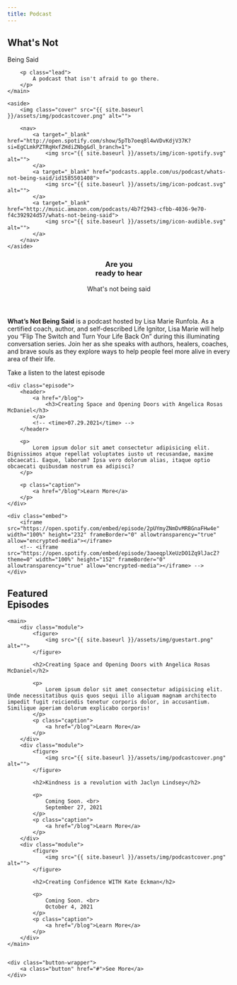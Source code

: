 ```yaml
---
title: Podcast
---
```


<section class="section hero podcast__hero">
    <main>
        <h1>What's Not</h1>
        <div class="cursive">Being Said</div>

        <p class="lead">
            A podcast that isn't afraid to go there.
        </p>
    </main>

    <aside>
        <img class="cover" src="{{ site.baseurl }}/assets/img/podcastcover.png" alt="">

        <nav>
            <a target="_blank" href="http://open.spotify.com/show/5pTb7oeq8l4wVDvKdjV37K?si=EgCLmkPZTRqHxfZHdiZNbg&dl_branch=1">
                <img src="{{ site.baseurl }}/assets/img/icon-spotify.svg" alt="">
            </a>
            <a target="_blank" href="podcasts.apple.com/us/podcast/whats-not-being-said/id1585501408">
                <img src="{{ site.baseurl }}/assets/img/icon-podcast.svg" alt="">
            </a>
            <a target="_blank" href="http://music.amazon.com/podcasts/4b7f2943-cfbb-4036-9e70-f4c392924d57/whats-not-being-said">
                <img src="{{ site.baseurl }}/assets/img/icon-audible.svg" alt="">
            </a>
        </nav>
    </aside>
</section>

<section class="section podcast__intro">
    <header>
        <h3>
            Are you <br>
            <span class="shift">
                ready to hear
            </span>
        </h3>
        <div class="cursive">
            What's not being said
        </div>
    </header>
    <main>
        <p class="lead">
            <strong>What’s Not Being Said</strong> is a podcast hosted by Lisa Marie Runfola. As a certified coach, author, and self-described Life Ignitor, Lisa Marie will help you “Flip The Switch and Turn Your Life Back On” during this illuminating conversation series. Join her as she speaks with authors, healers, coaches, and brave souls as they explore ways to help people feel more alive in every area of their life.
        </p>
    </main>
</section>

<section class="section podcast__latest">
    <p class="caption">
        Take a listen to the latest episode
    </p>

    <div class="episode">
        <header>
            <a href="/blog">
                <h3>Creating Space and Opening Doors with Angelica Rosas McDaniel</h3>
            </a>
            <!-- <time>07.29.2021</time> -->
        </header>
        
        <p>
            Lorem ipsum dolor sit amet consectetur adipisicing elit. Dignissimos atque repellat voluptates iusto ut recusandae, maxime obcaecati. Eaque, laborum? Ipsa vero dolorum alias, itaque optio obcaecati quibusdam nostrum ea adipisci?
        </p>

        <p class="caption">
            <a href="/blog">Learn More</a>
        </p>
    </div>

    <div class="embed">
        <iframe src="https://open.spotify.com/embed/episode/2pUYmyZNmDvMRBGnaFHw4e" width="100%" height="232" frameBorder="0" allowtransparency="true" allow="encrypted-media"></iframe>
        <!-- <iframe src="https://open.spotify.com/embed/episode/3aoeqplXeUzDO1Zq9lJacZ?theme=0" width="100%" height="152" frameBorder="0" allowtransparency="true" allow="encrypted-media"></iframe> -->
    </div>
</section>

<section class="section podcast__featured">
    <h1>Featured <br class="hide--mobile">
        <span class="shift">
            Episodes
        </span>
    </h1>

    <main>
        <div class="module">
            <figure>
                <img src="{{ site.baseurl }}/assets/img/guestart.png" alt="">
            </figure>
    
            <h2>Creating Space and Opening Doors with Angelica Rosas McDaniel</h2>
    
            <p>
                Lorem ipsum dolor sit amet consectetur adipisicing elit. Unde necessitatibus quis quos sequi illo aliquam magnam architecto impedit fugit reiciendis tenetur corporis dolor, in accusantium. Similique aperiam dolorum explicabo corporis!
            </p>
            <p class="caption">
                <a href="/blog">Learn More</a>
            </p>
        </div>
        <div class="module">
            <figure>
                <img src="{{ site.baseurl }}/assets/img/podcastcover.png" alt="">
            </figure>
    
            <h2>Kindness is a revolution with Jaclyn Lindsey</h2>
    
            <p>
                Coming Soon. <br>
                September 27, 2021
            </p>
            <p class="caption">
                <a href="/blog">Learn More</a>
            </p>
        </div>
        <div class="module">
            <figure>
                <img src="{{ site.baseurl }}/assets/img/podcastcover.png" alt="">
            </figure>
    
            <h2>Creating Confidence WITH Kate Eckman</h2>
    
            <p>
                Coming Soon. <br>
                October 4, 2021
            </p>
            <p class="caption">
                <a href="/blog">Learn More</a>
            </p>
        </div>
    </main>

    
    <div class="button-wrapper">
        <a class="button" href="#">See More</a>
    </div>
</section>